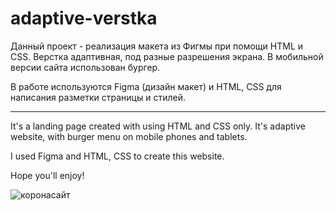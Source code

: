 # adaptive-verstka

Данный проект - реализация макета из Фигмы при помощи HTML и CSS. 
Верстка адаптивная, под разные разрешения экрана. В мобильной версии сайта использован бургер.

В работе используются Figma (дизайн макет) и HTML, CSS для написания разметки страницы и стилей.

---------------------------------------------------------------------

It's a landing page created with using HTML and CSS only. It's adaptive website, with burger menu on mobile phones and tablets. 

I used Figma and HTML, CSS to create this website. 

Hope you'll enjoy!


![коронасайт](https://user-images.githubusercontent.com/95141480/156877390-2267869d-ef77-46a5-b20f-5b9f733817c2.svg)
